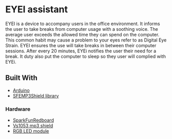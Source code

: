 # EYEI assistant
EYEI is a device to accompany users in the office environment. It informs the user to take breaks from computer usage with a soothing voice.
The average user exceeds the allowed time they can spend on the computer. This common habit may cause a problem to your eyes refer to as Digital Eye Strain.
EYEI ensures the use will take breaks in between their computer sessions. After every 20 minutes, EYEi notifies the user their need for a break. It duty
also put the computer to sleep so they user will complied with EYEi.

## Built With
* [Arduino](https://www.arduino.cc/)
* [SFEMP3Shield library](https://github.com/madsci1016/Sparkfun-MP3-Player-Shield-Arduino-Library/tree/master/SFEMP3Shield)

### Hardware
* [SparkFunRedboard](https://www.sparkfun.com/products/13975)
* [Vs1053 mp3 shield](https://www.elecrow.com/wiki/index.php?title=VS1053_MP3_Shield)
* [RGB LED module](https://www.jaycar.com.au/arduino-compatible-rgb-led-module/p/XC4428)
